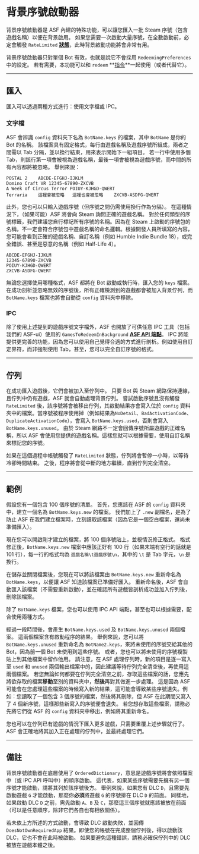 # 背景序號啟動器

背景序號啟動器是 ASF 內建的特殊功能，可以讓您匯入一批 Steam 序號（包含遊戲名稱）以便在背景啟用。 如果您需要一次啟動大量序號，在全數啟動前，必定會觸發 `RateLimited` **[狀態](https://github.com/JustArchiNET/ArchiSteamFarm/wiki/FAQ-zh-TW#啟用遊戲序號時的狀態是什麼意思)**，此時背景啟動功能將會非常有用。

背景序號啟動器只對單個 Bot 有效，也就是說它不會採用 `RedeemingPreferences` 中的設定。 若有需要，本功能可以和 `redeem` **[指令](https://github.com/JustArchiNET/ArchiSteamFarm/wiki/Commands-zh-TW)**一起使用（或者代替它）。

---

## 匯入

匯入可以透過兩種方式進行：使用文字檔或 IPC。

### 文字檔

ASF 會辨識 `config` 資料夾下名為 `BotName.keys` 的檔案，其中 `BotName` 是你的 Bot 的名稱。 該檔案具有固定格式，每行由遊戲名稱及遊戲序號所組成，兩者之間需以 Tab 分隔，並以換行結束，用來表示開始下一組項目。 若一行中使用多個 Tab，則該行第一項會被視為遊戲名稱，最後一項會被視為遊戲序號，而中間的所有內容都將被忽略。 舉例來說：

```text
POSTAL 2    ABCDE-EFGHJ-IJKLM
Domino Craft VR 12345-67890-ZXCVB
A Week of Circus Terror POIUY-KJHGD-QWERT
Terraria    這裡會被忽略   這裡也會被忽略    ZXCVB-ASDFG-QWERT
```

此外，您也可以只輸入遊戲序號（但序號之間仍需使用換行作為分隔）。 在這種情況下，（如果可能）ASF 將會向 Steam 詢問正確的遊戲名稱。 對於任何類型的序號標籤，我們建議您自行標記所有序號的名稱。因為在 Steam 上啟動的序號包的名稱，不一定會符合序號包中遊戲名稱的命名邏輯。根據開發人員所填寫的內容，您可能會看到正確的遊戲名稱、自訂名稱（例如 Humble Indie Bundle 18），或完全錯誤、甚至是惡意的名稱（例如 Half-Life 4）。

```text
ABCDE-EFGHJ-IJKLM
12345-67890-ZXCVB
POIUY-KJHGD-QWERT
ZXCVB-ASDFG-QWERT
```

無論您選擇使用哪種格式，ASF 都將在 Bot 啟動或執行時，匯入您的 `keys` 檔案。 在成功剖析並忽略無效的序號後，所有正確檢測到的遊戲都會被加入背景佇列，而 `BotName.keys` 檔案也將會自動從 `config` 資料夾中移除。

### IPC

除了使用上述提到的遊戲序號文字檔外，ASF 也開放了可供任意 IPC 工具（包括我們的 ASF-ui）使用的 `GamesToRedeemInBackground` **[ASF API 端點](https://github.com/JustArchiNET/ArchiSteamFarm/wiki/IPC-zh-TW#ASF-API)**。 IPC 將能提供更完善的功能，因為您可以使用自己覺得合適的方式進行剖析。例如使用自訂定界符，而非強制使用 Tab，甚至，您可以完全自訂序號的格式。

---

## 佇列

在成功匯入遊戲後，它們會被加入至佇列中。 只要 Bot 與 Steam 網路保持連線，且佇列中仍有遊戲，ASF 就會自動處理背景佇列。 嘗試啟動序號且沒有觸發 `RateLimited` 後，該序號將會被移出佇列，其啟動結果亦會寫入位於 `config` 資料夾中的檔案。當序號被程序使用掉（例如結果為`NoDetail`、`BadActivationCode`、`DuplicateActivationCode`），會寫入 `BotName.keys.used`，否則會寫入 `BotName.keys.unused`。 由於 Steam 網路不一定會回傳序號所屬遊戲的正確名稱，所以 ASF 會使用您提供的遊戲名稱。這樣您就可以根據需要，使用自訂名稱來標記您的序號。

如果在這個過程中帳號觸發了 `RateLimited` 狀態，佇列將會暫停一小時，以等待冷卻時間結束。 之後，程序將會從中斷的地方繼續，直到佇列完全清空。

---

## 範例

假設您有一個包含 100 個序號的清單。 首先，您應該在 ASF 的 `config` 資料夾中，建立一個名為 `BotName.keys.new` 的檔案。 我們加上了 `.new` 副檔名，是為了防止 ASF 在我們建立檔案時，立刻讀取該檔案（因為它是一個空白檔案，還尚未準備匯入）。

現在您可以開啟剛才建立的檔案，將 100 個序號貼上，並視情況修正格式。 格式修正後，`BotName.keys.new` 檔案中應該正好有 100 行（如果末端有空行的話就是 101 行），每一行的格式均為 `遊戲名稱\t遊戲序號\n`，其中的 `\t` 是 Tab 字元，`\n` 是換行。

在儲存並關閉檔案後，您現在可以將該檔案由 `BotName.keys.new` 重新命名為 `BotName.keys`，以便讓 ASF 知道該檔案已準備好匯入。 重新命名後，ASF 會自動匯入該檔案（不需要重新啟動），並在確認所有遊戲皆剖析成功並加入佇列後，刪除該檔案。

除了 `BotName.keys` 檔案，您也可以使用 IPC API 端點，甚至也可以根據需要，配合使用兩種方式。

經過一段時間後，會產生 `BotName.keys.used` 及 `BotName.keys.unused` 兩個檔案。 這兩個檔案含有啟動程序的結果。 舉例來說，您可以將 `BotName.keys.unused` 重新命名為 `BotName2.keys`，來將未使用的序號交給其他的 Bot，因為前一個 Bot 未使用到這些序號。 或者，您也可以將未使用的序號複製貼上到其他檔案中留作他用。 請注意，在 ASF 處理佇列時，新的項目是逐一寫入至 `used` 和 `unused` 兩個輸出檔案中的，因此建議等待佇列完全清空後，再使用這兩個檔案。 若您無論如何都要在佇列完全清空之前，存取這些檔案的話，您應先將欲存取的檔案**移動**至別的資料夾中，**然後**再對其做進一步處理。 這是因為 ASF 可能會在您處理這些檔案的時候寫入新的結果，這可能會導致某些序號遺失。例如：您讀取了一個包含 3 個序號的檔案，然後將其刪除，但 ASF 在此期間又寫入了 4 個新序號，這樣那些新寫入的序號便會遺失。 若您想存取這些檔案，請務必先將它們從 ASF 的 `config` 資料夾中移出，例如將其重新命名。

您也可以在佇列已有遊戲的情況下匯入更多遊戲，只需要重覆上述步驟就行了。 ASF 會正確地將其加入正在處理的佇列中，並最終處理它們。

---

## 備註

背景序號啟動器在底層使用了 `OrderedDictionary`，意思是遊戲序號將會依照檔案中（或 IPC API 呼叫中）的順序啟動。 這代表，如果某些序號需要先擁有另一個序號才能啟動，請將其列於該序號後方。 舉例來說，如果您有 DLC `D`，且需要先啟動遊戲 `G` 才能啟動，那麼你**必須**將遊戲 `G` 的序號排在 DLC `D` 的前面。 同樣地，如果啟動 DLC `D` 之前，需先啟動 `A`、`B` 及 `C`，那麼這三個序號就應該被放在前面（可以是任意順序，除非它們各自也有相依關係）。

若未依上方所述的方式啟動，會導致 DLC 啟動失敗，並回傳 `DoesNotOwnRequiredApp` 結果。即使您的帳號在完成整個佇列後，得以啟動該 DLC，它也不會在此時被啟動。 如果要避免這種錯誤，請務必確保佇列中的 DLC 被放在遊戲本體之後。